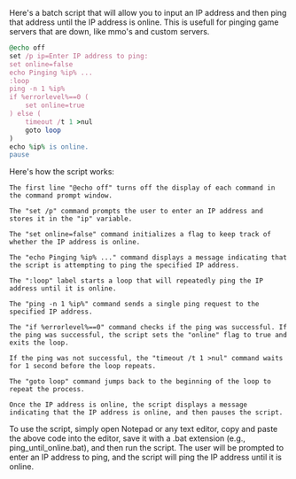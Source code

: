 Here's a batch script that will allow you to input an IP address and then ping that address until the IP address is online. This is usefull for pinging game servers that are down, like mmo's and custom servers.




```ruby
@echo off
set /p ip=Enter IP address to ping: 
set online=false
echo Pinging %ip% ...
:loop
ping -n 1 %ip%
if %errorlevel%==0 (
    set online=true
) else (
    timeout /t 1 >nul
    goto loop
)
echo %ip% is online.
pause
```









Here's how the script works:

    The first line "@echo off" turns off the display of each command in the command prompt window.

    The "set /p" command prompts the user to enter an IP address and stores it in the "ip" variable.

    The "set online=false" command initializes a flag to keep track of whether the IP address is online.

    The "echo Pinging %ip% ..." command displays a message indicating that the script is attempting to ping the specified IP address.

    The ":loop" label starts a loop that will repeatedly ping the IP address until it is online.

    The "ping -n 1 %ip%" command sends a single ping request to the specified IP address.

    The "if %errorlevel%==0" command checks if the ping was successful. If the ping was successful, the script sets the "online" flag to true and exits the loop.

    If the ping was not successful, the "timeout /t 1 >nul" command waits for 1 second before the loop repeats.

    The "goto loop" command jumps back to the beginning of the loop to repeat the process.

    Once the IP address is online, the script displays a message indicating that the IP address is online, and then pauses the script.

To use the script, simply open Notepad or any text editor, copy and paste the above code into the editor, save it with a .bat extension (e.g., ping_until_online.bat), and then run the script. The user will be prompted to enter an IP address to ping, and the script will ping the IP address until it is online.
